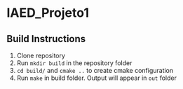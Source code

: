 # IAED_Projeto1

## Build Instructions
1. Clone repository
2. Run `mkdir build` in the repository folder
3. `cd build/` and `cmake ..` to create cmake configuration
4. Run `make` in build folder. Output will appear in `out` folder

